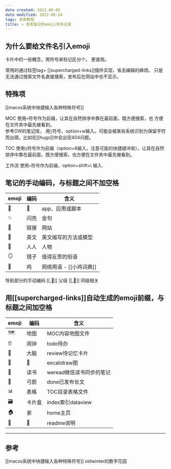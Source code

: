 ```yaml
---
date created: 2022-08-05
date modified: 2022-08-24
tags: 本库教程
title: » 本库笔记的emoji符号记录
---
```


## 为什么要给文件名引入emoji

卡片中的一些概念，用符号来标记区分个， 更直观。 

常用的通过标签tag+ [[supercharged-links]]插件实现，省去编辑的麻烦。 只是无法通过搜索文件名直接搜索，发布后在网站中也不显示。 


## 特殊项

[[macos系统中快捷输入各种特殊符号]]

MOC 使用`+`符号作为前缀，让其在自然排序中靠在最前面，既方便搜索，也 方便在文件夹中最先被看到。  
	参考OW的笔记库， 用`∑`符号，option+w输入。可能会被某些系统识别为保留字符而出错，比如在[[hugo]]中会出现404问题。

TOC 使用`§`符号作为前缀（option+6输入，注意可能的快捷键冲突），让其在自然排序中靠在最前面，既方便搜索，也方便在文件夹中最先被看到。

工作流 使用`»`符号作为前缀，option+shift+\ 输入.

## 笔记的手动编码，与标题之间不加空格

| emoji | 编码 | 含义                 |
| ----- | ---- | -------------------- |
| 🤖    | 🤖 | app、应用或脚本            |
| ✨    | 闪亮 | 金句                 |
| 🔗    | 链接 | 网站                 |
| 🔡    | 英文 | 英文缩写的方法或模型 |
| 🧑    | 人人 | 人物                 |
| 🪞    | 镜子 | 值得反思的俗语       |
| 🐤    | 鸡   | 网络用语 - [[小鸡词典]]                     |

导航部分的手动编码
[[,🌲]] 父级 
[[,🌿]] 同级相关

## 用[[supercharged-links]]自动生成的emoji前缀，与标题之间加空格

| emoji | 编码   | 含义                     |
| ----- | ------ | ------------------------ |
| 🗺     | 地图   | MOC内容地图文件          |
| ⏰    | 闹钟   | todo待办                 |
| 🧠    | 大脑   | review待记忆卡片         |
| 🎨    | 🎨     | excalidraw图             |
| 📖    | 读书   | weread微信读书同步的笔记 |
| 🏹    | 弓箭   | done已发布长文           |
| 📊    | 表格   | TOC目录表格文件          |
| 🗃     | 卡片盒 | index索引dataview        |
| 🏠    | 家     | home主页                 |
| 📃    | 📃   | readme说明                         |

---

## 参考

[[macos系统中快捷输入各种特殊符号]]
oldwinter的数字花园
